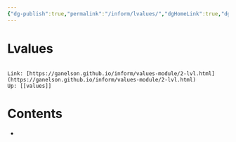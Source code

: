 ```yaml
---
{"dg-publish":true,"permalink":"/inform/lvalues/","dgHomeLink":true,"dgPassFrontmatter":false}
---
```


# Lvalues
```ad-info

Link: [https://ganelson.github.io/inform/values-module/2-lvl.html](https://ganelson.github.io/inform/values-module/2-lvl.html)
Up: [[values]]
```

# Contents
- 